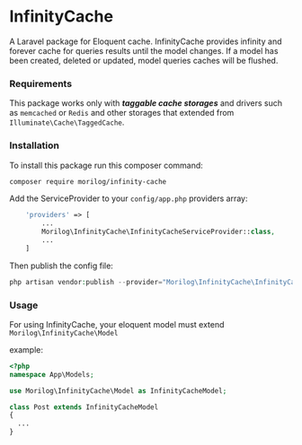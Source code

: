 # InfinityCache
A Laravel package for Eloquent cache. InfinityCache provides infinity and forever cache for queries results until the model changes. If a model has been created, deleted or updated, model queries caches will be flushed.

### Requirements
This package works only with ***taggable cache storages*** and drivers such as `memcached` or `Redis` and other storages that extended from `Illuminate\Cache\TaggedCache`.

### Installation
To install this package run this composer command:
~~~ bash
composer require morilog/infinity-cache
~~~

Add the ServiceProvider to your `config/app.php` providers array:
~~~ php
    'providers' => [
        ...
        Morilog\InfinityCache\InfinityCacheServiceProvider::class,
        ...
    ]
~~~

Then publish the config file:
~~~ php
php artisan vendor:publish --provider="Morilog\InfinityCache\InfinityCacheServiceProvider" --tag="config"
~~~

### Usage
For using InfinityCache, your eloquent model must extend `Morilog\InfinityCache\Model` 

example:
~~~ php
<?php
namespace App\Models;

use Morilog\InfinityCache\Model as InfinityCacheModel;

class Post extends InfinityCacheModel
{
  ...
}
~~~
